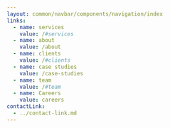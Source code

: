 ```yaml
---
layout: common/navbar/components/navigation/index
links:
  - name: services
    value: /#services
  - name: about
    value: /about
  - name: clients
    value: /#clients
  - name: case studies
    value: /case-studies
  - name: team
    value: /#team
  - name: Careers
    value: careers
contactLink:
  - ../contact-link.md
---
```

